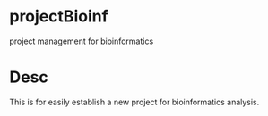 # projectBioinf
project management for bioinformatics

# Desc
This is for easily establish a new project for bioinformatics analysis.